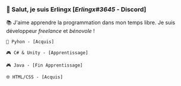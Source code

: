 ### 🔗 Salut, je suis Erlingx [_Erlingx#3645_ - Discord]

📚 J'aime apprendre la programmation dans mon temps libre. Je suis développeur *freelance* et *bénovole* !

    🐍 Pyhon - [Acquis]

    🎮 C# & Unity - [Apprentissage]
    
    🎮 Java - [Fin Apprentissage]

    🌐 HTML/CSS - [Acquis]
